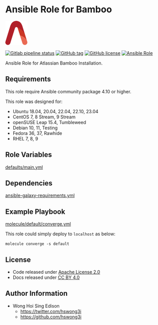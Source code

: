 # Ansible Role for Bamboo

<a href="https://alvistack.com" title="AlviStack" target="_blank"><img src="/alvistack.svg" height="75" alt="AlviStack"></a>

[![Gitlab pipeline status](https://img.shields.io/gitlab/pipeline/alvistack/ansible-role-bamboo/master)](https://gitlab.com/alvistack/ansible-role-bamboo/-/pipelines)
[![GitHub tag](https://img.shields.io/github/tag/alvistack/ansible-role-bamboo.svg)](https://github.com/alvistack/ansible-role-bamboo/tags)
[![GitHub license](https://img.shields.io/github/license/alvistack/ansible-role-bamboo.svg)](https://github.com/alvistack/ansible-role-bamboo/blob/master/LICENSE)
[![Ansible Role](https://img.shields.io/badge/galaxy-alvistack.bamboo-blue.svg)](https://galaxy.ansible.com/alvistack/bamboo)

Ansible Role for Atlassian Bamboo Installation.

## Requirements

This role require Ansible community package 4.10 or higher.

This role was designed for:

-   Ubuntu 18.04, 20.04, 22.04, 22.10, 23.04
-   CentOS 7, 8 Stream, 9 Stream
-   openSUSE Leap 15.4, Tumbleweed
-   Debian 10, 11, Testing
-   Fedora 36, 37, Rawhide
-   RHEL 7, 8, 9

## Role Variables

[defaults/main.yml](defaults/main.yml)

## Dependencies

[ansible-galaxy-requirements.yml](ansible-galaxy-requirements.yml)

## Example Playbook

[molecule/default/converge.yml](molecule/default/converge.yml)

This role could simply deploy to `localhost` as below:

    molecule converge -s default

## License

-   Code released under [Apache License 2.0](LICENSE)
-   Docs released under [CC BY 4.0](http://creativecommons.org/licenses/by/4.0/)

## Author Information

-   Wong Hoi Sing Edison
    -   <https://twitter.com/hswong3i>
    -   <https://github.com/hswong3i>
